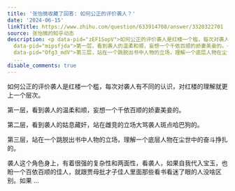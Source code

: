 ```yaml
---
title: '张怡微收藏了回答: 如何公正的评价袭人？'
date: '2024-06-15'
linkTitle: https://www.zhihu.com/question/633914708/answer/3320322701
source: 张怡微的知乎动态
description: <p data-pid="zEF1SopV">如何公正的评价袭人是红楼一个槛，每次对袭人有不同的认识，对红楼的理解就更上一个层次。</p><p
  data-pid="mipsfjda">第一层，看到袭人的温柔和顺，妄想一个千依百顺的娇妻美妾的。</p><p data-pid="SXAH5WfD">第二层，看到袭人的姑息藏奸，站在雌竞的立场大骂袭人斑点哈巴狗的。</p><p
  data-pid="Ofg3_mdV">第三层，站在一个跳脱出书中人物的立场，理解一个底层人物在尘世中的奋斗挣扎的。</p><p data-pid="Ov5rPvLj">袭人这个角色身上，有着很强的复杂性和两面性，看袭人，如果自我代入宝玉，也盼一个百依百顺的佳人，就跟贾母批才子佳人里面那些看书看迷了眼的人没啥区别。如果
  ...
disable_comments: true
---
```

<p data-pid="zEF1SopV">如何公正的评价袭人是红楼一个槛，每次对袭人有不同的认识，对红楼的理解就更上一个层次。</p><p data-pid="mipsfjda">第一层，看到袭人的温柔和顺，妄想一个千依百顺的娇妻美妾的。</p><p data-pid="SXAH5WfD">第二层，看到袭人的姑息藏奸，站在雌竞的立场大骂袭人斑点哈巴狗的。</p><p data-pid="Ofg3_mdV">第三层，站在一个跳脱出书中人物的立场，理解一个底层人物在尘世中的奋斗挣扎的。</p><p data-pid="Ov5rPvLj">袭人这个角色身上，有着很强的复杂性和两面性，看袭人，如果自我代入宝玉，也盼一个百依百顺的佳人，就跟贾母批才子佳人里面那些看书看迷了眼的人没啥区别。如果 ...